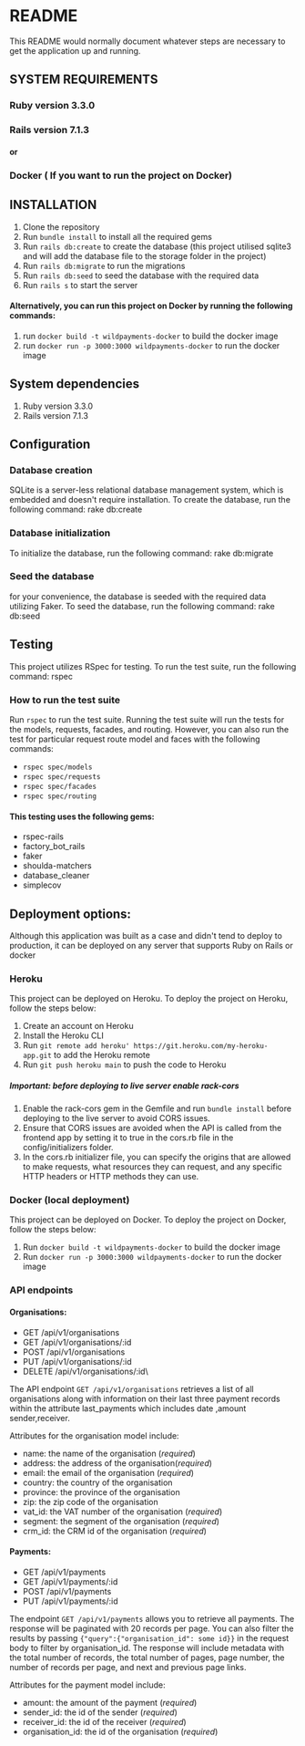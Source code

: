 # README

This README would normally document whatever steps are necessary to get the
application up and running.

## SYSTEM REQUIREMENTS

### Ruby version 3.3.0
### Rails version 7.1.3
#### or
### Docker ( If you want to run the project on Docker)

## INSTALLATION

1. Clone the repository
2. Run `bundle install` to install all the required gems
3. Run `rails db:create` to create the database (this project utilised sqlite3 and will add the database file to the storage folder in the project)
4. Run `rails db:migrate` to run the migrations
5. Run `rails db:seed` to seed the database with the required data
6. Run `rails s` to start the server
#### Alternatively, you can run this project on Docker by running the following commands:
1. run `docker build -t wildpayments-docker` to build the docker image
2. run `docker run -p 3000:3000 wildpayments-docker` to run the docker image

## System dependencies
1. Ruby version 3.3.0
2. Rails version 7.1.3
## Configuration
###  Database creation
SQLite is a server-less relational database management system, which is embedded and doesn't require installation.
To create the database, run the following command:
rake db:create
### Database initialization
To initialize the database, run the following command:
rake db:migrate
### Seed the database
for your convenience, the database is seeded with the required data utilizing Faker. To seed the database, run the following command:
rake db:seed
## Testing
This project utilizes RSpec for testing. To run the test suite, run the following command:
rspec
### How to run the test suite
Run `rspec` to run the test suite.
Running the test suite will run the tests for the models, requests, facades, and routing. However,
you can also run the test for particular request route model and faces with the following commands:
- `rspec spec/models`
- `rspec spec/requests`
- `rspec spec/facades`
- `rspec spec/routing`

#### This testing uses the following gems:
- rspec-rails
- factory_bot_rails
- faker
- shoulda-matchers
- database_cleaner
- simplecov

## Deployment options:
Although this application was built as a case and didn't tend to deploy to production, it  can be deployed on any server that supports Ruby on Rails  or docker
### Heroku
This project can be deployed on Heroku. To deploy the project on Heroku, follow the steps below:
1. Create an account on Heroku
2. Install the Heroku CLI
3. Run `git remote add heroku' https://git.heroku.com/my-heroku-app.git` to add the Heroku remote
4. Run `git push heroku main` to push the code to Heroku
##### Important: before deploying to live server enable rack-cors
1. Enable the rack-cors gem in the Gemfile and run `bundle install` before deploying to the live server to avoid CORS issues.
2. Ensure that CORS issues are avoided when the API is called from the frontend app by setting it to true in the cors.rb file in the config/initializers folder.
3. In the cors.rb initializer file, you can specify the origins that are allowed to make requests, what resources they can request, and any specific HTTP headers or HTTP methods they can use.
### Docker (local deployment)
This project can be deployed on Docker. To deploy the project on Docker, follow the steps below:
1. Run `docker build -t wildpayments-docker` to build the docker image  
2. Run `docker run -p 3000:3000 wildpayments-docker` to run the docker image


### API endpoints
#### Organisations:
- GET /api/v1/organisations
- GET /api/v1/organisations/:id 
- POST /api/v1/organisations
- PUT /api/v1/organisations/:id
- DELETE /api/v1/organisations/:id\

The API endpoint `GET /api/v1/organisations` retrieves a list of all organisations along with information on their last
three payment records within the attribute last_payments which includes date ,amount sender,receiver.

Attributes for the organisation model include:
- name: the name of the organisation (*required*)
- address: the address of the organisation(*required*)
- email: the email of the organisation (*required*)
- country: the country of the organisation
- province: the province of the organisation
- zip: the zip code of the organisation
- vat_id: the VAT number of the organisation (*required*)
- segment: the segment of the organisation (*required*)
- crm_id: the CRM id of the organisation (*required*)

#### Payments:
- GET /api/v1/payments
- GET /api/v1/payments/:id
- POST /api/v1/payments
- PUT /api/v1/payments/:id

The endpoint `GET /api/v1/payments` allows you to retrieve all payments. The response will be paginated with 20 records 
per page. You can also filter the results by passing `{"query":{"organisation_id": some id}}` in the request body to 
filter by organisation_id. The response will include metadata with the total number of records, the total number of 
pages, page number, the number of records per page, and next and previous page links.

Attributes for the payment model include:
- amount: the amount of the payment (*required*)
- sender_id: the id of the sender (*required*)
- receiver_id: the id of the receiver (*required*)
- organisation_id: the id of the organisation (*required*)
 
